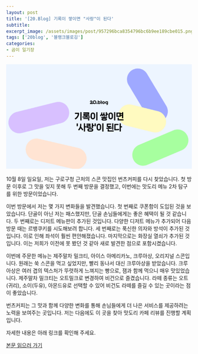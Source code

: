 ```yaml
---
layout: post
title: '[20.Blog] 기록이 쌓이면 "사랑"이 된다'
subtitle: 
excerpt_image: /assets/images/post/957296bca8354796bc6b9ee189cbe015.png
tags: ['20blog', '블랭크블로깅']
categories: 
- 곰이 일기장
---
```


![메인 이미지](/assets/images/post/957296bca8354796bc6b9ee189cbe015.png)

10월 8일 일요일, 저는 구로구청 근처의 스콘 맛집인 번츠커피를 다시 찾았습니다. 첫 방문 이후로 그 맛을 잊지 못해 두 번째 방문을 결정했고, 이번에는 맛도리 메뉴 2차 탐구를 위한 방문이었습니다.

이번 방문에서 저는 몇 가지 변화들을 발견했습니다. 첫 번째로 쿠폰함이 도입된 것을 보았습니다. 단골이 아닌 저는 패스했지만, 단골 손님들에게는 좋은 혜택이 될 것 같습니다. 두 번째로는 디저트 메뉴판이 추가된 것입니다. 다양한 디저트 메뉴가 추가되어 다음 방문 때는 르뱅쿠키를 시도해보려 합니다. 세 번째로는 푹신한 의자와 방석이 추가된 것입니다. 이로 인해 좌석이 훨씬 편안해졌습니다. 마지막으로는 화장실 열쇠가 추가된 것입니다. 이는 저희가 이전에 못 봤던 것 같아 새로 발견한 점으로 포함시켰습니다.

이번에 주문한 메뉴는 제주말차 밀크티, 아이스 아메리카노, 크루아상, 오리지널 스콘입니다. 원래는 쑥 스콘을 먹고 싶었지만, 빨리 동나서 대신 크루아상을 받았습니다. 크루아상은 여러 겹의 텍스처가 뚜렷하게 느껴지는 빵으로, 잼과 함께 먹으니 매우 맛있었습니다. 제주말차 밀크티는 오트밀크로 변경하여 비건으로 즐겼습니다. 라떼 종류는 오트(귀리), 소이(두유), 아몬드유로 선택할 수 있어 비건도 라떼를 즐길 수 있는 곳이라는 점이 좋았습니다.

번츠커피는 그 맛과 함께 다양한 변화를 통해 손님들에게 더 나은 서비스를 제공하려는 노력을 보여주는 곳입니다. 저는 다음에도 이 곳을 찾아 맛도리 카페 리뷰를 진행할 계획입니다. 

자세한 내용은 아래 링크를 확인해 주세요.

[본문 읽으러 가기](https://m.blog.naver.com/ham_eaten_jellybear/223235185509)
